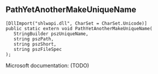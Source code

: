 ## PathYetAnotherMakeUniqueName

```
[DllImport("shlwapi.dll", CharSet = CharSet.Unicode)]
public static extern void PathYetAnotherMakeUniqueName(
   StringBuilder pszUniqueName,
   string pszPath,
   string pszShort,
   string pszFileSpec
);
```

Microsoft documentation: (TODO)
